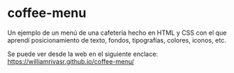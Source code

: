 # coffee-menu
Un ejemplo de un menú de una cafetería hecho en HTML y CSS con el que aprendí posicionamiento de texto, fondos, tipografías, colores, iconos, etc.

Se puede ver desde la web en el siguiente  enclace:
https://williamrivasr.github.io/coffee-menu/

